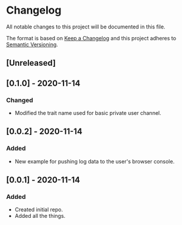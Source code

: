 # Changelog

All notable changes to this project will be documented in this file.

The format is based on [Keep a Changelog](http://keepachangelog.com/en/1.0.0/)
and this project adheres to [Semantic Versioning](http://semver.org/spec/v2.0.0.html).

## [Unreleased]

## [0.1.0] - 2020-11-14
### Changed
- Modified the trait name used for basic private user channel.

## [0.0.2] - 2020-11-14
### Added
- New example for pushing log data to the user's browser console.

## [0.0.1] - 2020-11-14
### Added
- Created initial repo.
- Added all the things.
